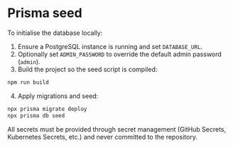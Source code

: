 # Prisma seed

To initialise the database locally:

1. Ensure a PostgreSQL instance is running and set `DATABASE_URL`.
2. Optionally set `ADMIN_PASSWORD` to override the default admin password (`admin`).
3. Build the project so the seed script is compiled:

```sh
npm run build
```

4. Apply migrations and seed:

```sh
npx prisma migrate deploy
npx prisma db seed
```

All secrets must be provided through secret management (GitHub Secrets, Kubernetes Secrets, etc.) and never committed to the repository.
